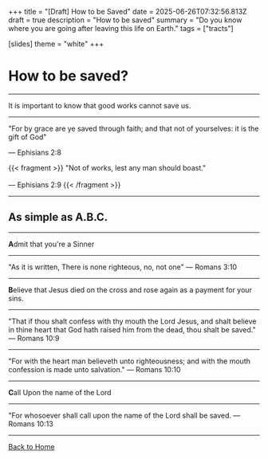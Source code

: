 +++
title = "[Draft] How to be Saved"
date = 2025-06-26T07:32:56.813Z
draft = true
description = "How to be saved"
summary = "Do you know where you are going after leaving this life on Earth."
tags = ["tracts"]

[slides]
  theme = "white"
+++

# How to be saved?

---

It is important to know that good works cannot save us.

---

"For by grace are ye saved through faith; and that not of yourselves: it is the gift of God"

— Ephisians 2:8


{{< fragment >}}
"Not of works, lest any man should boast."  
<br/>
— Ephisians 2:9
{{< /fragment >}}

---

## As simple as A.B.C.

---

**A**dmit that you're a Sinner

---

"As it is written, There is none righteous, no, not one"
— Romans 3:10

---

**B**elieve that Jesus died on the cross and rose again as a payment for your sins.

---

"That if thou shalt confess with thy mouth the Lord Jesus, and shalt believe in thine heart that God hath raised him from the dead, thou shalt be saved."
— Romans 10:9

---

"For with the heart man believeth unto righteousness; and with the mouth confession is made unto salvation."
— Romans 10:10

---

**C**all Upon the name of the Lord

---
"For whosoever shall call upon the name of the Lord shall be saved.
— Romans 10:13



---

[Back to Home](/)